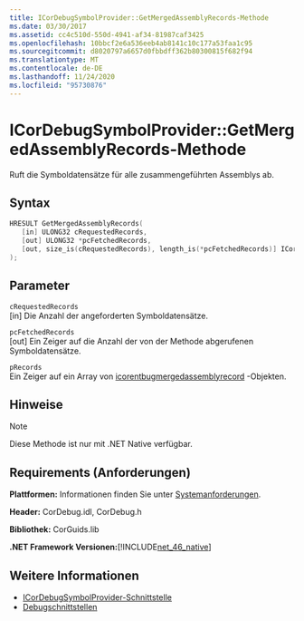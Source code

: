 ```yaml
---
title: ICorDebugSymbolProvider::GetMergedAssemblyRecords-Methode
ms.date: 03/30/2017
ms.assetid: cc4c510d-550d-4941-af34-81987caf3425
ms.openlocfilehash: 10bbcf2e6a536eeb4ab8141c10c177a53faa1c95
ms.sourcegitcommit: d8020797a6657d0fbbdff362b80300815f682f94
ms.translationtype: MT
ms.contentlocale: de-DE
ms.lasthandoff: 11/24/2020
ms.locfileid: "95730876"
---
```

# <a name="icordebugsymbolprovidergetmergedassemblyrecords-method"></a>ICorDebugSymbolProvider::GetMergedAssemblyRecords-Methode

Ruft die Symboldatensätze für alle zusammengeführten Assemblys ab.  
  
## <a name="syntax"></a>Syntax  
  
```cpp  
HRESULT GetMergedAssemblyRecords(  
   [in] ULONG32 cRequestedRecords,  
   [out] ULONG32 *pcFetchedRecords,  
   [out, size_is(cRequestedRecords), length_is(*pcFetchedRecords)] ICorDebugMergedAssemblyRecord *pRecords[]  
);  
```  
  
## <a name="parameters"></a>Parameter  

 `cRequestedRecords`  
 [in] Die Anzahl der angeforderten Symboldatensätze.  
  
 `pcFetchedRecords`  
 [out] Ein Zeiger auf die Anzahl der von der Methode abgerufenen Symboldatensätze.  
  
 `pRecords`  
 Ein Zeiger auf ein Array von [icorentbugmergedassemblyrecord](icordebugmergedassemblyrecord-interface.md) -Objekten.  
  
## <a name="remarks"></a>Hinweise  
  
> [!NOTE]
> Diese Methode ist nur mit .NET Native verfügbar.  
  
## <a name="requirements"></a>Requirements (Anforderungen)  

 **Plattformen:** Informationen finden Sie unter [Systemanforderungen](../../get-started/system-requirements.md).  
  
 **Header:** CorDebug.idl, CorDebug.h  
  
 **Bibliothek:** CorGuids.lib  
  
 **.NET Framework Versionen:**[!INCLUDE[net_46_native](../../../../includes/net-46-native-md.md)]  
  
## <a name="see-also"></a>Weitere Informationen

- [ICorDebugSymbolProvider-Schnittstelle](icordebugsymbolprovider-interface.md)
- [Debugschnittstellen](debugging-interfaces.md)
